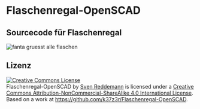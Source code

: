 # Flaschenregal-OpenSCAD
## Sourcecode für Flaschenregal
![fanta gruesst alle flaschen](https://user-images.githubusercontent.com/105192630/214306623-6f47fe48-ed65-41b3-b80b-6c2e3f029bff.png)

## Lizenz
<a rel="license" href="http://creativecommons.org/licenses/by-nc-sa/4.0/"><img alt="Creative Commons License" style="border-width:0" src="https://i.creativecommons.org/l/by-nc-sa/4.0/88x31.png" /></a><br /><span xmlns:dct="http://purl.org/dc/terms/" property="dct:title">Flaschenregal-OpenSCAD</span> by <a xmlns:cc="http://creativecommons.org/ns#" href="https://github.com/k37z3r" property="cc:attributionName" rel="cc:attributionURL">Sven Reddemann</a> is licensed under a <a rel="license" href="http://creativecommons.org/licenses/by-nc-sa/4.0/">Creative Commons Attribution-NonCommercial-ShareAlike 4.0 International License</a>.<br />Based on a work at <a xmlns:dct="http://purl.org/dc/terms/" href="https://github.com/k37z3r/Flaschenregal-OpenSCAD" rel="dct:source">https://github.com/k37z3r/Flaschenregal-OpenSCAD</a>.

